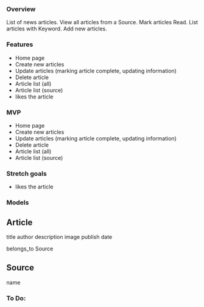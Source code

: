 ### Overview
List of news articles. View all articles from a Source. Mark articles Read. List articles with Keyword. Add new articles.


### Features
* Home page
* Create new articles
* Update articles (marking article complete, updating information)
* Delete article
* Article list (all)
* Article list (source)
* likes the article


### MVP
* Home page
* Create new articles
* Update articles (marking article complete, updating information)
* Delete article
* Article list (all)
* Article list (source)


### Stretch goals
* likes the article


### Models
Article
---
title
author
description
image
publish date

belongs_to Source

Source
---
name



### To Do:


